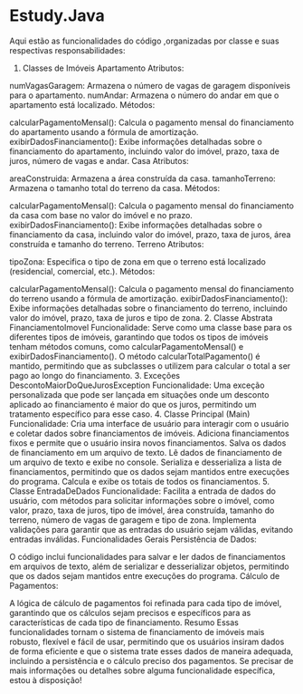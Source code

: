 # Estudy.Java
Aqui estão as funcionalidades do código ,organizadas por classe e suas respectivas responsabilidades:

1. Classes de Imóveis
Apartamento
Atributos:

numVagasGaragem: Armazena o número de vagas de garagem disponíveis para o apartamento.
numAndar: Armazena o número do andar em que o apartamento está localizado.
Métodos:

calcularPagamentoMensal(): Calcula o pagamento mensal do financiamento do apartamento usando a fórmula de amortização.
exibirDadosFinanciamento(): Exibe informações detalhadas sobre o financiamento do apartamento, incluindo valor do imóvel, prazo, taxa de juros, número de vagas e andar.
Casa
Atributos:

areaConstruida: Armazena a área construída da casa.
tamanhoTerreno: Armazena o tamanho total do terreno da casa.
Métodos:

calcularPagamentoMensal(): Calcula o pagamento mensal do financiamento da casa com base no valor do imóvel e no prazo.
exibirDadosFinanciamento(): Exibe informações detalhadas sobre o financiamento da casa, incluindo valor do imóvel, prazo, taxa de juros, área construída e tamanho do terreno.
Terreno
Atributos:

tipoZona: Especifica o tipo de zona em que o terreno está localizado (residencial, comercial, etc.).
Métodos:

calcularPagamentoMensal(): Calcula o pagamento mensal do financiamento do terreno usando a fórmula de amortização.
exibirDadosFinanciamento(): Exibe informações detalhadas sobre o financiamento do terreno, incluindo valor do imóvel, prazo, taxa de juros e tipo de zona.
2. Classe Abstrata FinanciamentoImovel
Funcionalidade:
Serve como uma classe base para os diferentes tipos de imóveis, garantindo que todos os tipos de imóveis tenham métodos comuns, como calcularPagamentoMensal() e exibirDadosFinanciamento().
O método calcularTotalPagamento() é mantido, permitindo que as subclasses o utilizem para calcular o total a ser pago ao longo do financiamento.
3. Exceções
DescontoMaiorDoQueJurosException
Funcionalidade:
Uma exceção personalizada que pode ser lançada em situações onde um desconto aplicado ao financiamento é maior do que os juros, permitindo um tratamento específico para esse caso.
4. Classe Principal (Main)
Funcionalidade:
Cria uma interface de usuário para interagir com o usuário e coletar dados sobre financiamentos de imóveis.
Adiciona financiamentos fixos e permite que o usuário insira novos financiamentos.
Salva os dados de financiamento em um arquivo de texto.
Lê dados de financiamento de um arquivo de texto e exibe no console.
Serializa e desserializa a lista de financiamentos, permitindo que os dados sejam mantidos entre execuções do programa.
Calcula e exibe os totais de todos os financiamentos.
5. Classe EntradaDeDados
Funcionalidade:
Facilita a entrada de dados do usuário, com métodos para solicitar informações sobre o imóvel, como valor, prazo, taxa de juros, tipo de imóvel, área construída, tamanho do terreno, número de vagas de garagem e tipo de zona.
Implementa validações para garantir que as entradas do usuário sejam válidas, evitando entradas inválidas.
Funcionalidades Gerais
Persistência de Dados:

O código inclui funcionalidades para salvar e ler dados de financiamentos em arquivos de texto, além de serializar e desserializar objetos, permitindo que os dados sejam mantidos entre execuções do programa.
Cálculo de Pagamentos:

A lógica de cálculo de pagamentos foi refinada para cada tipo de imóvel, garantindo que os cálculos sejam precisos e específicos para as características de cada tipo de financiamento.
Resumo
Essas funcionalidades tornam o sistema de financiamento de imóveis mais robusto, flexível e fácil de usar, permitindo que os usuários insiram dados de forma eficiente e que o sistema trate esses dados de maneira adequada, incluindo a persistência e o cálculo preciso dos pagamentos. Se precisar de mais informações ou detalhes sobre alguma funcionalidade específica, estou à disposição!